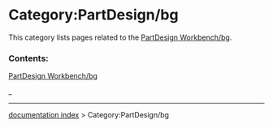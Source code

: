 # Category:PartDesign/bg
This category lists pages related to the [PartDesign Workbench/bg](PartDesign_Workbench/bg.md).

### Contents:

[PartDesign Workbench/bg](PartDesign_Workbench/bg.md)

_

---
[documentation index](../README.md) > Category:PartDesign/bg
